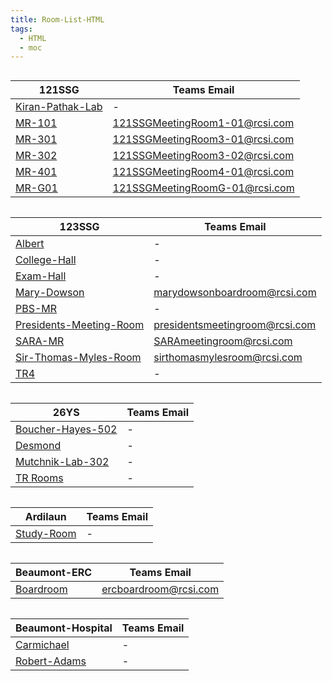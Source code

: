 ```yaml
---
title: Room-List-HTML
tags:
  - HTML
  - moc
---
```


<!--
Github needs relative links

Replace `03-Resources/Rooms/` with `../03-Resources/Rooms/`
-->

<div class="block-language-dataviewjs node-insert-event" style="overflow-x: auto;"><div style="overflow-x: auto;"><table class="dataview table-view-table"><thead class="table-view-thead"><tr class="table-view-tr-header"><th class="table-view-th"><span>121SSG</span></th><th class="table-view-th"><span>Teams Email</span></th></tr></thead><tbody class="table-view-tbody"><tr><td><span><a data-tooltip-position="top" aria-label="../03-Resources/Rooms/SSG121-Kiran-Pathak-Lab.md" data-href="../03-Resources/Rooms/SSG121-Kiran-Pathak-Lab.md" href="../03-Resources/Rooms/SSG121-Kiran-Pathak-Lab.md" class="internal-link" target="_blank" rel="noopener">Kiran-Pathak-Lab</a></span></td><td><span>-</span></td></tr><tr><td><span><a data-tooltip-position="top" aria-label="../03-Resources/Rooms/SSG121-MR-101.md" data-href="../03-Resources/Rooms/SSG121-MR-101.md" href="../03-Resources/Rooms/SSG121-MR-101.md" class="internal-link" target="_blank" rel="noopener">MR-101</a></span></td><td><span><a data-tooltip-position="top" aria-label="mailto:121SSGMeetingRoom1-01@rcsi.com" rel="noopener" class="external-link" href="mailto:121SSGMeetingRoom1-01@rcsi.com" target="_blank">121SSGMeetingRoom1-01@rcsi.com</a></span></td></tr><tr><td><span><a data-tooltip-position="top" aria-label="../03-Resources/Rooms/SSG121-MR-301.md" data-href="../03-Resources/Rooms/SSG121-MR-301.md" href="../03-Resources/Rooms/SSG121-MR-301.md" class="internal-link" target="_blank" rel="noopener">MR-301</a></span></td><td><span><a data-tooltip-position="top" aria-label="mailto:121SSGMeetingRoom3-01@rcsi.com" rel="noopener" class="external-link" href="mailto:121SSGMeetingRoom3-01@rcsi.com" target="_blank">121SSGMeetingRoom3-01@rcsi.com</a></span></td></tr><tr><td><span><a data-tooltip-position="top" aria-label="../03-Resources/Rooms/SSG121-MR-302.md" data-href="../03-Resources/Rooms/SSG121-MR-302.md" href="../03-Resources/Rooms/SSG121-MR-302.md" class="internal-link" target="_blank" rel="noopener">MR-302</a></span></td><td><span><a data-tooltip-position="top" aria-label="mailto:121SSGMeetingRoom3-02@rcsi.com" rel="noopener" class="external-link" href="mailto:121SSGMeetingRoom3-02@rcsi.com" target="_blank">121SSGMeetingRoom3-02@rcsi.com</a></span></td></tr><tr><td><span><a data-tooltip-position="top" aria-label="../03-Resources/Rooms/SSG121-MR-401.md" data-href="../03-Resources/Rooms/SSG121-MR-401.md" href="../03-Resources/Rooms/SSG121-MR-401.md" class="internal-link" target="_blank" rel="noopener">MR-401</a></span></td><td><span><a data-tooltip-position="top" aria-label="mailto:121SSGMeetingRoom4-01@rcsi.com" rel="noopener" class="external-link" href="mailto:121SSGMeetingRoom4-01@rcsi.com" target="_blank">121SSGMeetingRoom4-01@rcsi.com</a></span></td></tr><tr><td><span><a data-tooltip-position="top" aria-label="../03-Resources/Rooms/SSG121-MR-G01.md" data-href="../03-Resources/Rooms/SSG121-MR-G01.md" href="../03-Resources/Rooms/SSG121-MR-G01.md" class="internal-link" target="_blank" rel="noopener">MR-G01</a></span></td><td><span><a data-tooltip-position="top" aria-label="mailto:121SSGMeetingRoomG-01@rcsi.com" rel="noopener" class="external-link" href="mailto:121SSGMeetingRoomG-01@rcsi.com" target="_blank">121SSGMeetingRoomG-01@rcsi.com</a></span></td></tr></tbody></table></div><div style="overflow-x: auto;"><table class="dataview table-view-table"><thead class="table-view-thead"><tr class="table-view-tr-header"><th class="table-view-th"><span>123SSG</span></th><th class="table-view-th"><span>Teams Email</span></th></tr></thead><tbody class="table-view-tbody"><tr><td><span><a data-tooltip-position="top" aria-label="../03-Resources/Rooms/SSG123-Albert.md" data-href="../03-Resources/Rooms/SSG123-Albert.md" href="../03-Resources/Rooms/SSG123-Albert.md" class="internal-link" target="_blank" rel="noopener">Albert</a></span></td><td><span>-</span></td></tr><tr><td><span><a data-tooltip-position="top" aria-label="../03-Resources/Rooms/SSG123-College-Hall.md" data-href="../03-Resources/Rooms/SSG123-College-Hall.md" href="../03-Resources/Rooms/SSG123-College-Hall.md" class="internal-link" target="_blank" rel="noopener">College-Hall</a></span></td><td><span>-</span></td></tr><tr><td><span><a data-tooltip-position="top" aria-label="../03-Resources/Rooms/SSG123-Exam-Hall.md" data-href="../03-Resources/Rooms/SSG123-Exam-Hall.md" href="../03-Resources/Rooms/SSG123-Exam-Hall.md" class="internal-link" target="_blank" rel="noopener">Exam-Hall</a></span></td><td><span>-</span></td></tr><tr><td><span><a data-tooltip-position="top" aria-label="../03-Resources/Rooms/SSG123-Mary-Emily-Dowson-Room.md" data-href="../03-Resources/Rooms/SSG123-Mary-Emily-Dowson-Room.md" href="../03-Resources/Rooms/SSG123-Mary-Emily-Dowson-Room.md" class="internal-link" target="_blank" rel="noopener">Mary-Dowson</a></span></td><td><span><a data-tooltip-position="top" aria-label="mailto:marydowsonboardroom@rcsi.com" rel="noopener" class="external-link" href="mailto:marydowsonboardroom@rcsi.com" target="_blank">marydowsonboardroom@rcsi.com</a></span></td></tr><tr><td><span><a data-tooltip-position="top" aria-label="../03-Resources/Rooms/SSG123-PBS-MR.md" data-href="../03-Resources/Rooms/SSG123-PBS-MR.md" href="../03-Resources/Rooms/SSG123-PBS-MR.md" class="internal-link" target="_blank" rel="noopener">PBS-MR</a></span></td><td><span>-</span></td></tr><tr><td><span><a data-tooltip-position="top" aria-label="../03-Resources/Rooms/SSG123-Presidents-Meeting-Room.md" data-href="../03-Resources/Rooms/SSG123-Presidents-Meeting-Room.md" href="../03-Resources/Rooms/SSG123-Presidents-Meeting-Room.md" class="internal-link" target="_blank" rel="noopener">Presidents-Meeting-Room</a></span></td><td><span><a data-tooltip-position="top" aria-label="mailto:presidentsmeetingroom@rcsi.com" rel="noopener" class="external-link" href="mailto:presidentsmeetingroom@rcsi.com" target="_blank">presidentsmeetingroom@rcsi.com</a></span></td></tr><tr><td><span><a data-tooltip-position="top" aria-label="../03-Resources/Rooms/SSG123-SARA-MR.md" data-href="../03-Resources/Rooms/SSG123-SARA-MR.md" href="../03-Resources/Rooms/SSG123-SARA-MR.md" class="internal-link" target="_blank" rel="noopener">SARA-MR</a></span></td><td><span><a data-tooltip-position="top" aria-label="mailto:SARAmeetingroom@rcsi.com" rel="noopener" class="external-link" href="mailto:SARAmeetingroom@rcsi.com" target="_blank">SARAmeetingroom@rcsi.com</a></span></td></tr><tr><td><span><a data-tooltip-position="top" aria-label="../03-Resources/Rooms/SSG123-Sir-Thomas-Myles-Room.md" data-href="../03-Resources/Rooms/SSG123-Sir-Thomas-Myles-Room.md" href="../03-Resources/Rooms/SSG123-Sir-Thomas-Myles-Room.md" class="internal-link" target="_blank" rel="noopener">Sir-Thomas-Myles-Room</a></span></td><td><span><a data-tooltip-position="top" aria-label="mailto:sirthomasmylesroom@rcsi.com" rel="noopener" class="external-link" href="mailto:sirthomasmylesroom@rcsi.com" target="_blank">sirthomasmylesroom@rcsi.com</a></span></td></tr><tr><td><span><a data-tooltip-position="top" aria-label="../03-Resources/Rooms/SSG123-TR4.md" data-href="../03-Resources/Rooms/SSG123-TR4.md" href="../03-Resources/Rooms/SSG123-TR4.md" class="internal-link" target="_blank" rel="noopener">TR4</a></span></td><td><span>-</span></td></tr></tbody></table></div><div style="overflow-x: auto;"><table class="dataview table-view-table"><thead class="table-view-thead"><tr class="table-view-tr-header"><th class="table-view-th"><span>26YS</span></th><th class="table-view-th"><span>Teams Email</span></th></tr></thead><tbody class="table-view-tbody"><tr><td><span><a data-tooltip-position="top" aria-label="../03-Resources/Rooms/YS26-Boucher-Hayes-502.md" data-href="../03-Resources/Rooms/YS26-Boucher-Hayes-502.md" href="../03-Resources/Rooms/YS26-Boucher-Hayes-502.md" class="internal-link" target="_blank" rel="noopener">Boucher-Hayes-502</a></span></td><td><span>-</span></td></tr><tr><td><span><a data-tooltip-position="top" aria-label="../03-Resources/Rooms/YS26-Desmond.md" data-href="../03-Resources/Rooms/YS26-Desmond.md" href="../03-Resources/Rooms/YS26-Desmond.md" class="internal-link" target="_blank" rel="noopener">Desmond</a></span></td><td><span>-</span></td></tr><tr><td><span><a data-tooltip-position="top" aria-label="../03-Resources/Rooms/YS26-Mutchnik-Lab-302.md" data-href="../03-Resources/Rooms/YS26-Mutchnik-Lab-302.md" href="../03-Resources/Rooms/YS26-Mutchnik-Lab-302.md" class="internal-link" target="_blank" rel="noopener">Mutchnik-Lab-302</a></span></td><td><span>-</span></td></tr><tr><td><span><a data-tooltip-position="top" aria-label="../03-Resources/Rooms/YS26-TR-Rooms.md" data-href="../03-Resources/Rooms/YS26-TR-Rooms.md" href="../03-Resources/Rooms/YS26-TR-Rooms.md" class="internal-link" target="_blank" rel="noopener">TR Rooms</a></span></td><td><span>-</span></td></tr></tbody></table></div><div style="overflow-x: auto;"><table class="dataview table-view-table"><thead class="table-view-thead"><tr class="table-view-tr-header"><th class="table-view-th"><span>Ardilaun</span></th><th class="table-view-th"><span>Teams Email</span></th></tr></thead><tbody class="table-view-tbody"><tr><td><span><a data-tooltip-position="top" aria-label="../03-Resources/Rooms/BlockB-Study-Room.md" data-href="../03-Resources/Rooms/BlockB-Study-Room.md" href="../03-Resources/Rooms/BlockB-Study-Room.md" class="internal-link" target="_blank" rel="noopener">Study-Room</a></span></td><td><span>-</span></td></tr></tbody></table></div><div style="overflow-x: auto;"><table class="dataview table-view-table"><thead class="table-view-thead"><tr class="table-view-tr-header"><th class="table-view-th"><span>Beaumont-ERC</span></th><th class="table-view-th"><span>Teams Email</span></th></tr></thead><tbody class="table-view-tbody"><tr><td><span><a data-tooltip-position="top" aria-label="../03-Resources/Rooms/BERC-Boardroom.md" data-href="../03-Resources/Rooms/BERC-Boardroom.md" href="../03-Resources/Rooms/BERC-Boardroom.md" class="internal-link" target="_blank" rel="noopener">Boardroom</a></span></td><td><span><a data-tooltip-position="top" aria-label="mailto:ercboardroom@rcsi.com" rel="noopener" class="external-link" href="mailto:ercboardroom@rcsi.com" target="_blank">ercboardroom@rcsi.com</a></span></td></tr></tbody></table></div><div style="overflow-x: auto;"><table class="dataview table-view-table"><thead class="table-view-thead"><tr class="table-view-tr-header"><th class="table-view-th"><span>Beaumont-Hospital</span></th><th class="table-view-th"><span>Teams Email</span></th></tr></thead><tbody class="table-view-tbody"><tr><td><span><a data-tooltip-position="top" aria-label="../03-Resources/Rooms/BH-Carmichael.md" data-href="../03-Resources/Rooms/BH-Carmichael.md" href="../03-Resources/Rooms/BH-Carmichael.md" class="internal-link" target="_blank" rel="noopener">Carmichael</a></span></td><td><span>-</span></td></tr><tr><td><span><a data-tooltip-position="top" aria-label="../03-Resources/Rooms/BH-Robert-Adams.md" data-href="../03-Resources/Rooms/BH-Robert-Adams.md" href="../03-Resources/Rooms/BH-Robert-Adams.md" class="internal-link" target="_blank" rel="noopener">Robert-Adams</a></span></td><td><span>-</span></td></tr></tbody></table></div></div>


<!--
Github needs relative links

Replace `03-Resources/Rooms/` with `../03-Resources/Rooms/`
-->